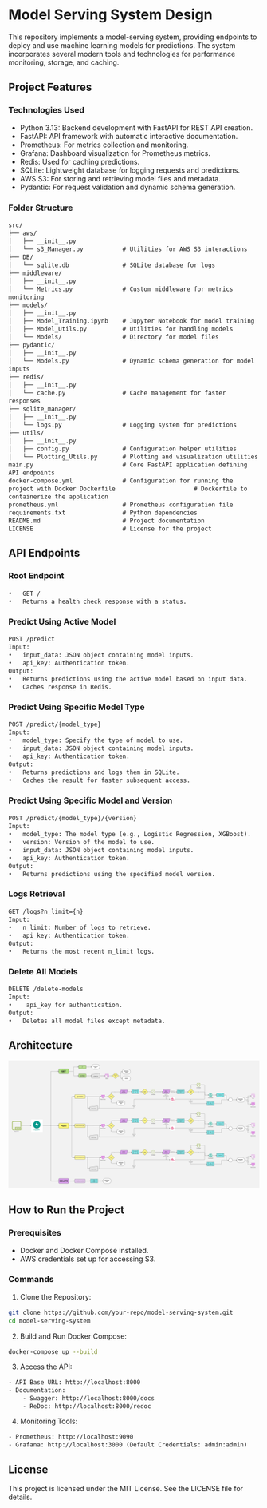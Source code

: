 # Model Serving System Design

This repository implements a model-serving system, providing endpoints to deploy and use machine learning models for predictions. The system incorporates several modern tools and technologies for performance monitoring, storage, and caching.

## Project Features

### Technologies Used
- Python 3.13: Backend development with FastAPI for REST API creation.
- FastAPI: API framework with automatic interactive documentation.
- Prometheus: For metrics collection and monitoring.
- Grafana: Dashboard visualization for Prometheus metrics.
- Redis: Used for caching predictions.
- SQLite: Lightweight database for logging requests and predictions.
- AWS S3: For storing and retrieving model files and metadata.
- Pydantic: For request validation and dynamic schema generation.

### Folder Structure
```
src/
├── aws/
│   ├── __init__.py
│   └── s3_Manager.py           # Utilities for AWS S3 interactions
├── DB/
│   └── sqlite.db               # SQLite database for logs
├── middleware/
│   ├── __init__.py
│   └── Metrics.py              # Custom middleware for metrics monitoring
├── models/
│   ├── __init__.py
│   ├── Model_Training.ipynb    # Jupyter Notebook for model training
│   ├── Model_Utils.py          # Utilities for handling models
│   └── Models/                 # Directory for model files
├── pydantic/
│   ├── __init__.py
│   └── Models.py               # Dynamic schema generation for model inputs
├── redis/
│   ├── __init__.py
│   └── cache.py                # Cache management for faster responses
├── sqlite_manager/
│   ├── __init__.py
│   └── logs.py                 # Logging system for predictions
├── utils/
│   ├── __init__.py
│   ├── config.py               # Configuration helper utilities
│   └── Plotting_Utils.py       # Plotting and visualization utilities
main.py                         # Core FastAPI application defining API endpoints
docker-compose.yml              # Configuration for running the project with Docker Dockerfile                      # Dockerfile to containerize the application
prometheus.yml                  # Prometheus configuration file
requirements.txt                # Python dependencies
README.md                       # Project documentation
LICENSE                         # License for the project
```

## API Endpoints
### Root Endpoint
	•	GET /
	•	Returns a health check response with a status.

### Predict Using Active Model
    POST /predict
	Input:
	•	input_data: JSON object containing model inputs.
	•	api_key: Authentication token.
	Output:
	•	Returns predictions using the active model based on input data.
	•	Caches response in Redis.

### Predict Using Specific Model Type
	POST /predict/{model_type}
	Input:
	•	model_type: Specify the type of model to use.
	•	input_data: JSON object containing model inputs.
	•	api_key: Authentication token.
	Output:
	•	Returns predictions and logs them in SQLite.
	•	Caches the result for faster subsequent access.

### Predict Using Specific Model and Version
	POST /predict/{model_type}/{version}
	Input:
	•	model_type: The model type (e.g., Logistic Regression, XGBoost).
	•	version: Version of the model to use.
	•	input_data: JSON object containing model inputs.
	•	api_key: Authentication token.
	Output:
	•	Returns predictions using the specified model version.

### Logs Retrieval
    GET /logs?n_limit={n}
	Input:
	•	n_limit: Number of logs to retrieve.
	•	api_key: Authentication token.
	Output:
	•	Returns the most recent n_limit logs.

### Delete All Models
	DELETE /delete-models
	Input:
    •    api_key for authentication.
	Output:
	•	Deletes all model files except metadata.

## Architecture
![System Architecture](./1_Diagrams/Serving_Model_Architecture.jpg)

## How to Run the Project
### Prerequisites
- Docker and Docker Compose installed.
- AWS credentials set up for accessing S3.

### Commands
1.	Clone the Repository:
```bash
git clone https://github.com/your-repo/model-serving-system.git
cd model-serving-system
```

2.	Build and Run Docker Compose:
```bash
docker-compose up --build
```

3.	Access the API:
```
- API Base URL: http://localhost:8000
- Documentation:
    - Swagger: http://localhost:8000/docs
    - ReDoc: http://localhost:8000/redoc
```

4.	Monitoring Tools:
```
- Prometheus: http://localhost:9090
- Grafana: http://localhost:3000 (Default Credentials: admin:admin)
```

## License
This project is licensed under the MIT License. See the LICENSE file for details.
